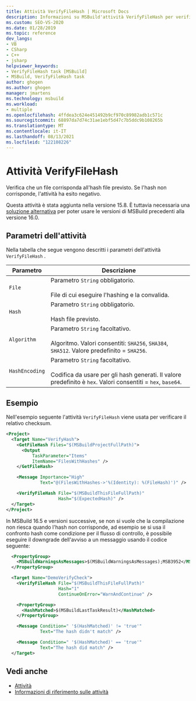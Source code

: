 ```yaml
---
title: Attività VerifyFileHash | Microsoft Docs
description: Informazioni su MSBuild'attività VerifyFileHash per verificare che un file corrisponda all'hash di file previsto e ha esito negativo se non corrisponde.
ms.custom: SEO-VS-2020
ms.date: 01/28/2019
ms.topic: reference
dev_langs:
- VB
- CSharp
- C++
- jsharp
helpviewer_keywords:
- VerifyFileHash task [MSBuild]
- MSBuild, VerifyFileHash task
author: ghogen
ms.author: ghogen
manager: jmartens
ms.technology: msbuild
ms.workload:
- multiple
ms.openlocfilehash: 4ffdea3c624e451492b9cf970c89982adb1c571c
ms.sourcegitcommit: 68897da7d74c31ae1ebf5d47c7b5ddc9b108265b
ms.translationtype: MT
ms.contentlocale: it-IT
ms.lasthandoff: 08/13/2021
ms.locfileid: "122108226"
---
```

# <a name="verifyfilehash-task"></a>Attività VerifyFileHash

Verifica che un file corrisponda all'hash file previsto. Se l'hash non corrisponde, l'attività ha esito negativo.

Questa attività è stata aggiunta nella versione 15.8. È tuttavia necessaria una [soluzione alternativa](https://github.com/Microsoft/msbuild/pull/3999#issuecomment-458193272) per poter usare le versioni di MSBuild precedenti alla versione 16.0.

## <a name="task-parameters"></a>Parametri dell'attività

 Nella tabella che segue vengono descritti i parametri dell'attività `VerifyFileHash` .

|Parametro|Descrizione|
|---------------|-----------------|
|`File`|Parametro `String` obbligatorio.<br /><br />File di cui eseguire l'hashing e la convalida.|
|`Hash`|Parametro `String` obbligatorio.<br /><br />Hash file previsto.|
|`Algorithm`|Parametro `String` facoltativo.<br /><br />Algoritmo. Valori consentiti: `SHA256`, `SHA384`, `SHA512`. Valore predefinito = `SHA256`.|
|`HashEncoding`|Parametro `String` facoltativo.<br /><br />Codifica da usare per gli hash generati. Il valore predefinito è `hex`. Valori consentiti = `hex`, `base64`.|

## <a name="example"></a>Esempio

Nell'esempio seguente l'attività `VerifyFileHash` viene usata per verificare il relativo checksum.

```xml
<Project>
  <Target Name="VerifyHash">
    <GetFileHash Files="$(MSBuildProjectFullPath)">
      <Output
          TaskParameter="Items"
          ItemName="FilesWithHashes" />
    </GetFileHash>

    <Message Importance="High"
             Text="@(FilesWithHashes->'%(Identity): %(FileHash)')" />

    <VerifyFileHash File="$(MSBuildThisFileFullPath)"
                    Hash="$(ExpectedHash)" />
  </Target>
</Project>
```

In MSBuild 16.5 e versioni successive, se non si vuole che la compilazione non riesca quando l'hash non corrisponde, ad esempio se si usa il confronto hash come condizione per il flusso di controllo, è possibile eseguire il downgrade dell'avviso a un messaggio usando il codice seguente:

```xml
  <PropertyGroup>
    <MSBuildWarningsAsMessages>$(MSBuildWarningsAsMessages);MSB3952</MSBuildWarningsAsMessages>
  </PropertyGroup>

  <Target Name="DemoVerifyCheck">
    <VerifyFileHash File="$(MSBuildThisFileFullPath)"
                    Hash="1"
                    ContinueOnError="WarnAndContinue" />

    <PropertyGroup>
      <HashMatched>$(MSBuildLastTaskResult)</HashMatched>
    </PropertyGroup>

    <Message Condition=" '$(HashMatched)' != 'true'"
             Text="The hash didn't match" />

    <Message Condition=" '$(HashMatched)' == 'true'"
             Text="The hash did match" />
  </Target>
```

## <a name="see-also"></a>Vedi anche

- [Attività](../msbuild/msbuild-tasks.md)
- [Informazioni di riferimento sulle attività](../msbuild/msbuild-task-reference.md)
